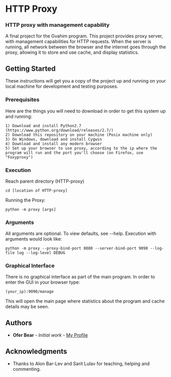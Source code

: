 # HTTP Proxy
### HTTP proxy with management capability

A final project for the Gvahim program. This project provides proxy server,
with management capabilities for HTTP requests. When the server is running, all
network between the browser and the internet goes through the proxy, allowing
it to store and use cache, and display statistics.


## Getting Started
These instructions will get you a copy of the project up and running on your
local machine for development and testing purposes.

### Prerequisites
Here are the things you will need to download in order to get this system up
and running:

```
1) Download and install Python2.7 (https://www.python.org/download/releases/2.7/)
2) Download this repository on your machine (Posix machine only)
3) On Windows, download and install Cygwin
4) Download and install any modern browser
5) Set up your browser to use proxy, according to the ip where the program will run and the port you'll choose (on Firefox, use "Foxyproxy")
```
### Execution

Reach parent directory (HTTP-proxy)
```
cd [location of HTTP-proxy]
```
Running the Proxy:
```
python -m proxy [args]
```

### Arguments
All arguments are optional. To view defaults, see --help.
Execution with arguments would look like:
```
python -m proxy --proxy-bind-port 8080 --server-bind-port 9090 --log-file log --log-level DEBUG
```

### Graphical Interface

There is no graphical interface as part of the main program.
In order to enter the GUI in your browser type:
```
(your_ip):9090/manage
```
This will open the main page where statistics about the program and cache details may be seen.

## Authors

* **Ofer Bear** - *Initial work* - [My Profile](https://github.com/oferbear)

## Acknowledgments

* Thanks to Alon Bar-Lev and Sarit Lulav for teaching, helping and commenting.
